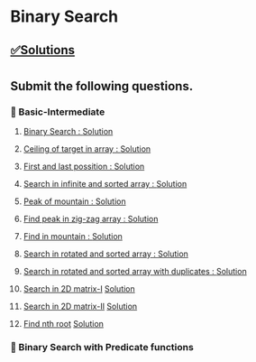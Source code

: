 # Binary Search

## [✅Solutions](https://github.com/sahil-wadhai/DSA/tree/main/Solutions)

#

##  Submit the following questions.


### 🔰 Basic-Intermediate

1. [Binary Search : ](https://practice.geeksforgeeks.org/problems/binary-search-1587115620/1)
[Solution](https://github.com/sahil-wadhai/DSA/blob/master/Solutions/binary%20search/binarySearch.java)

2. [Ceiling of target in array : ](https://leetcode.com/problems/find-smallest-letter-greater-than-target)
[Solution](https://github.com/sahil-wadhai/DSA/blob/master/Solutions/binary%20search/FloorAndCeiling.java)

3. [First and last possition : ](https://leetcode.com/problems/find-first-and-last-position-of-element-in-sorted-array)
[Solution](https://github.com/sahil-wadhai/DSA/blob/master/Solutions/binary%20search/FirstLastInd.java)

4. [Search in infinite and sorted array : ](https://leetcode.com/discuss/interview-experience/1979273/infinite-sorted-array)
[Solution](https://github.com/sahil-wadhai/DSA/blob/master/Solutions/binary%20search/FindInInfy.java)

5. [Peak of mountain : ](https://leetcode.com/problems/peak-index-in-a-mountain-array)
[Solution](https://github.com/sahil-wadhai/DSA/blob/master/Solutions/binary%20search/PeakInMountain.java)

7. [Find peak in zig-zag array : ](https://leetcode.com/problems/find-peak-element/description/)
[Solution](https://github.com/sahil-wadhai/DSA/blob/master/Solutions/binary%20search/PeakInMountain.java)

8. [Find in mountain : ](https://leetcode.com/problems/find-in-mountain-array)
[Solution](https://github.com/sahil-wadhai/DSA/blob/master/Solutions/binary%20search/FindInMountain.java)

9. [Search in rotated and sorted array : ](https://leetcode.com/problems/search-in-rotated-sorted-array)
[Solution](https://github.com/sahil-wadhai/DSA/blob/master/Solutions/binary%20search/RotatedSorted1.java)

10. [Search in rotated and sorted array with duplicates : ](https://leetcode.com/problems/search-in-rotated-sorted-array-ii)
[Solution](https://github.com/sahil-wadhai/DSA/blob/master/Solutions/binary%20search/RotatedSorted2.java)

11. [Search in 2D matrix-I](https://leetcode.com/problems/search-a-2d-matrix)
[Solution]()

12. [Search in 2D matrix-II](https://leetcode.com/problems/search-a-2d-matrix-ii)
[Solution]()

13. [Find nth root]()
[Solution]()

### 🔰 Binary Search with Predicate functions



